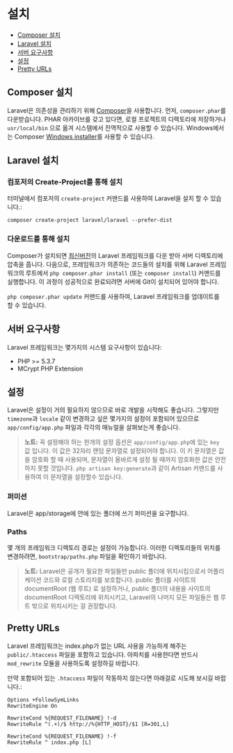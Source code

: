 # 설치

- [Composer 설치](#install-composer)
- [Laravel 설치](#install-laravel)
- [서버 요구사항](#server-requirements)
- [설정](#configuration)
- [Pretty URLs](#pretty-urls)

<a name="install-composer"></a>
## Composer 설치

Laravel은 의존성을 관리하기 위해 [Composer](http://getcomposer.org)을 사용합니다. 먼저, `composer.phar`를 다운받습니다. PHAR 아카이브를 갖고 있다면, 로컬 프로젝트의 디렉토리에 저장하거나 `usr/local/bin` 으로 옮겨 시스템에서 전역적으로 사용할 수 있습니다. Windows에서는 Composer [Windows installer](https://getcomposer.org/Composer-Setup.exe)를 사용할 수 있습니다.

<a name="install-laravel"></a>
## Laravel 설치

### 컴포저의 Create-Project를 통해 설치

터미널에서 컴포저의 `create-project` 커맨드를 사용하여 Laravel을 설치 할 수 있습니다.:

	composer create-project laravel/laravel --prefer-dist

### 다운로드를 통해 설치

Composer가 설치되면 [최신버전](https://github.com/laravel/laravel/archive/master.zip)의 Laravel 프레임워크를 다운 받아 서버 디렉토리에 압축을 풉니다. 다음으로, 프레임워크가 의존하는 코드들의 설치를 위해 Laravel 프레임워크의 루트에서 `php composer.phar install` (또는 `composer install`) 커맨드를 실행합니다. 이 과정이 성공적으로 완료되려면 서버에 Git이 설치되어 있어야 합니다.

`php composer.phar update` 커맨드를 사용하여, Laravel 프레임워크를 업데이트를 할 수 있습니다.

<a name="server-requirements"></a>
## 서버 요구사항

Laravel 프레임워크는 몇가지의 시스템 요구사항이 있습니다:

- PHP >= 5.3.7
- MCrypt PHP Extension

<a name="configuration"></a>
## 설정

Laravel은 설정이 거의 필요하지 않으므로 바로 개발을 시작해도 좋습니다. 그렇지만 `timezone`과 `locale` 같이 변경하고 싶은 몇가지의 설정이 포함되어 있으므로 `app/config/app.php` 파일과 각각의 매뉴얼을 살펴보는게 좋습니다.  

> **노트:** 꼭 설정해야 하는 한개의 설정 옵션은 `app/config/app.php`에 있는 `key` 값 입니다. 이 값은 32자리 랜덤 문자열로 설정되어야 합니다. 이 키 문자열은 값을 암호화 할 때 사용되며, 문자열이 올바르게 설정 될 때까지 암호화한 값은 안전하지 못할 것입니다. `php artisan key:generate`과 같이 Artisan 커맨드를 사용하여 이 문자열을 설정할수 있습니다.

<a name="permissions"></a>
### 퍼미션

Laravel은 app/storage에 안에 있는 폴더에 쓰기 퍼미션을 요구합니다.

<a name="paths"></a>
### Paths

몇 개의 프레임워크 디렉토리 경로는 설정이 가능합니다. 이러한 디렉토리들의 위치를 변경하려면, `bootstrap/paths.php` 파일을 확인하기 바랍니다.

> **노트:** Laravel은 공개가 필요한 파일들만 public 폴더에 위치시킴으로서 어플리케이션 코드와 로컬 스토리지를 보호합니다. public 폴더를 사이트의 documentRoot (웹 루트) 로 설정하거나, public 폴더의 내용을 사이트의 documentRoot 디렉토리에 위치시키고, Laravel의 나머지 모든 파일들은 웹 루트 밖으로 위치시키는 걸 권장합니다.

<a name="pretty-urls"></a>
## Pretty URLs

Laravel 프레임워크는 index.php가 없는 URL 사용을 가능하게 해주는 `public/.htaccess` 파일을 포함하고 있습니다. 아파치를 사용한다면 반드시 `mod_rewrite` 모듈을 사용하도록 설정하길 바랍니다.

만약 포함되어 있는 `.htaccess` 파일이 작동하지 않는다면 아래걸로 시도해 보시길 바랍니다.:

	Options +FollowSymLinks
	RewriteEngine On

	RewriteCond %{REQUEST_FILENAME} !-d
	RewriteRule ^(.+)/$ http://%{HTTP_HOST}/$1 [R=301,L]

	RewriteCond %{REQUEST_FILENAME} !-f
	RewriteRule ^ index.php [L]
 